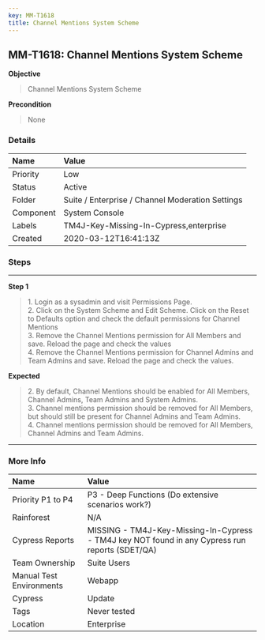 ```yaml
---
key: MM-T1618
title: Channel Mentions System Scheme
---
```


## MM-T1618: Channel Mentions System Scheme

**Objective**

> <article>Channel Mentions System Scheme</article>

**Precondition**

> <article>None</article>

### Details

| Name      | Value                                            |
| :-------- | :----------------------------------------------- |
| Priority  | Low                                              |
| Status    | Active                                           |
| Folder    | Suite / Enterprise / Channel Moderation Settings |
| Component | System Console                                   |
| Labels    | TM4J-Key-Missing-In-Cypress,enterprise           |
| Created   | 2020-03-12T16:41:13Z                             |

### Steps

<hr/>

**Step 1**

> <article>1. Login as a sysadmin and visit Permissions Page. <br />2. Click on the System Scheme and Edit Scheme. Click on the Reset to Defaults option and check the default permissions for Channel Mentions<br />3. Remove the Channel Mentions permission for All Members and save. Reload the page and check the values<br />4. Remove the Channel Mentions permission for Channel Admins and Team Admins and save. Reload the page and check the values.</article>

**Expected**

> <article>2. By default, Channel Mentions should be enabled for All Members, Channel Admins,  Team Admins and System Admins. <br />3. Channel mentions permission should be removed for All Members, but should still be present for Channel Admins and Team Admins.<br />4. Channel mentions permission should be removed for All Members, Channel Admins and Team Admins.</article>

<hr/>

### More Info

| Name                     | Value                                                                                           |
| :----------------------- | :---------------------------------------------------------------------------------------------- |
| Priority P1 to P4        | P3 - Deep Functions (Do extensive scenarios work?)                                              |
| Rainforest               | N/A                                                                                             |
| Cypress Reports          | MISSING - TM4J-Key-Missing-In-Cypress - TM4J key NOT found in any Cypress run reports (SDET/QA) |
| Team Ownership           | Suite Users                                                                                     |
| Manual Test Environments | Webapp                                                                                          |
| Cypress                  | Update                                                                                          |
| Tags                     | Never tested                                                                                    |
| Location                 | Enterprise                                                                                      |

